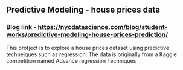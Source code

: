 ## Predictive Modeling - house prices data
### Blog link - https://nycdatascience.com/blog/student-works/predictive-modeling-house-prices-prediction/ 
This profject is to explore a house prices dataset using predictive techneiques such as regression.
The data is originally from a Kaggle competition named Advance regression Techniques
